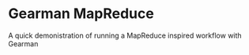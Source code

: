 Gearman MapReduce
=================

A quick demonistration of running a MapReduce inspired workflow with Gearman

